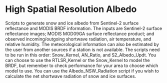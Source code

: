 # High Spatial Resolution Albedo
Scripts to generate snow and ice albedo from Sentinel-2 surface reflectance and MODIS BRDF information. The inputs are Sentinel-2 surface reflectance images; MODIS MOD09GA surface
reflectance product; and observed incoming/outgoing shortwave radiation, air temperature, and relative humidity. The meteorological information can also be estimated by the user
from another sources if a station is not available. The scripts need to be run in this order: Snow_Kernel, AN_Ratio, and S2_Albedo_Updt. You can choose to use the RTLSR_Kernel or the Snow_Kernel to model the BRDF, but remember to check performance for your area to choose which model to use. You can use the Albedo_NSW_Radiation
script if you wish to calculate the net shortwave radiation of snow and ice surfaces.
